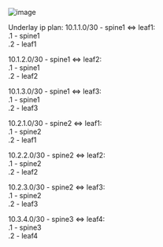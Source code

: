![image](https://user-images.githubusercontent.com/8961955/137176404-c31015ba-bf5c-4c3c-b0c7-20d77cb8e1f4.png)


Underlay ip plan:
10.1.1.0/30 - spine1 <=> leaf1:  
.1 - spine1  
.2 - leaf1  

10.1.2.0/30 - spine1 <=> leaf2:  
.1 - spine1  
.2 - leaf2  

10.1.3.0/30 - spine1 <=> leaf3:  
.1 - spine1  
.2 - leaf3  

10.2.1.0/30 - spine2 <=> leaf1:  
.1 - spine2  
.2 - leaf1  

10.2.2.0/30 - spine2 <=> leaf2:  
.1 - spine2  
.2 - leaf2  

10.2.3.0/30 - spine2 <=> leaf3:  
.1 - spine2  
.2 - leaf3  

10.3.4.0/30 - spine3 <=> leaf4:  
.1 - spine3  
.2 - leaf4  

